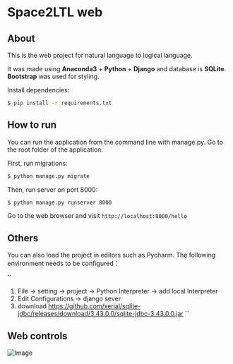 # Space2LTL web

## About

This is the web project for natural language to logical language. 

It was made using  **Anaconda3**  + **Python** + **Django** and database is **SQLite**.
**Bootstrap** was used for styling.

Install dependencies:
```bash
$ pip install -r requirements.txt
```

## How to run

You can run the application from the command line with manage.py.
Go to the root folder of the application.

First, run migrations:
```bash
$ python manage.py migrate
```
Then, run server on port 8000:
```bash
$ python manage.py runserver 8000
```

Go to the web browser and visit `http://localhost:8000/hello`

## Others
You can also load the project in editors such as Pycharm. The following environment needs to be configured：

``
1. File -> setting -> project -> Python Interpreter -> add local Interpreter 
2. Edit Configurations -> django sever
3. download https://github.com/xerial/sqlite-jdbc/releases/download/3.43.0.0/sqlite-jdbc-3.43.0.0.jar
``


## Web controls
![Image](https://github.com/ChunyiLi322/Space2LTL/blob/master/readme_1_img.png)

